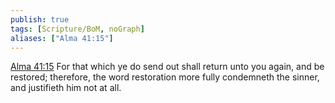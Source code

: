 ```yaml
---
publish: true
tags: [Scripture/BoM, noGraph]
aliases: ["Alma 41:15"]
---
```

[Alma 41:15](https://churchofjesuschrist.org/study/scriptures/bofm/alma/41?lang=eng&id=p15#p15) For that which ye do send out shall return unto you again, and be restored; therefore, the word restoration more fully condemneth the sinner, and justifieth him not at all.




